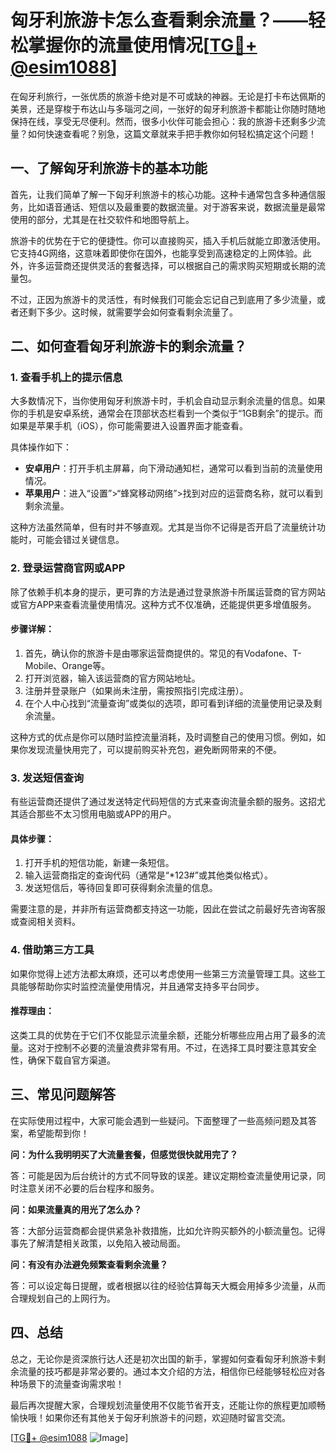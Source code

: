 # 匈牙利旅游卡怎么查看剩余流量？——轻松掌握你的流量使用情况[[TG💪+ @esim1088](https://t.me/s/esim1088)]

在匈牙利旅行，一张优质的旅游卡绝对是不可或缺的神器。无论是打卡布达佩斯的美景，还是穿梭于布达山与多瑙河之间，一张好的匈牙利旅游卡都能让你随时随地保持在线，享受无尽便利。然而，很多小伙伴可能会担心：我的旅游卡还剩多少流量？如何快速查看呢？别急，这篇文章就来手把手教你如何轻松搞定这个问题！

## 一、了解匈牙利旅游卡的基本功能

首先，让我们简单了解一下匈牙利旅游卡的核心功能。这种卡通常包含多种通信服务，比如语音通话、短信以及最重要的数据流量。对于游客来说，数据流量是最常使用的部分，尤其是在社交软件和地图导航上。

旅游卡的优势在于它的便捷性。你可以直接购买，插入手机后就能立即激活使用。它支持4G网络，这意味着即使你在国外，也能享受到高速稳定的上网体验。此外，许多运营商还提供灵活的套餐选择，可以根据自己的需求购买短期或长期的流量包。

不过，正因为旅游卡的灵活性，有时候我们可能会忘记自己到底用了多少流量，或者还剩下多少。这时候，就需要学会如何查看剩余流量了。

## 二、如何查看匈牙利旅游卡的剩余流量？

### 1. 查看手机上的提示信息

大多数情况下，当你使用匈牙利旅游卡时，手机会自动显示剩余流量的信息。如果你的手机是安卓系统，通常会在顶部状态栏看到一个类似于“1GB剩余”的提示。而如果是苹果手机（iOS），你可能需要进入设置界面才能查看。

具体操作如下：

- **安卓用户**：打开手机主屏幕，向下滑动通知栏，通常可以看到当前的流量使用情况。
- **苹果用户**：进入“设置”>“蜂窝移动网络”>找到对应的运营商名称，就可以看到剩余流量。

这种方法虽然简单，但有时并不够直观。尤其是当你不记得是否开启了流量统计功能时，可能会错过关键信息。

### 2. 登录运营商官网或APP

除了依赖手机本身的提示，更可靠的方法是通过登录旅游卡所属运营商的官方网站或官方APP来查看流量使用情况。这种方式不仅准确，还能提供更多增值服务。

#### 步骤详解：
1. 首先，确认你的旅游卡是由哪家运营商提供的。常见的有Vodafone、T-Mobile、Orange等。
2. 打开浏览器，输入该运营商的官方网站地址。
3. 注册并登录账户（如果尚未注册，需按照指引完成注册）。
4. 在个人中心找到“流量查询”或类似的选项，即可看到详细的流量使用记录及剩余流量。

这种方式的优点是你可以随时监控流量消耗，及时调整自己的使用习惯。例如，如果你发现流量快用完了，可以提前购买补充包，避免断网带来的不便。

### 3. 发送短信查询

有些运营商还提供了通过发送特定代码短信的方式来查询流量余额的服务。这招尤其适合那些不太习惯用电脑或APP的用户。

#### 具体步骤：
1. 打开手机的短信功能，新建一条短信。
2. 输入运营商指定的查询代码（通常是“*123#”或其他类似格式）。
3. 发送短信后，等待回复即可获得剩余流量的信息。

需要注意的是，并非所有运营商都支持这一功能，因此在尝试之前最好先咨询客服或查阅相关资料。

### 4. 借助第三方工具

如果你觉得上述方法都太麻烦，还可以考虑使用一些第三方流量管理工具。这些工具能够帮助你实时监控流量使用情况，并且通常支持多平台同步。

#### 推荐理由：
这类工具的优势在于它们不仅能显示流量余额，还能分析哪些应用占用了最多的流量。这对于控制不必要的流量浪费非常有用。不过，在选择工具时要注意其安全性，确保下载自官方渠道。

## 三、常见问题解答

在实际使用过程中，大家可能会遇到一些疑问。下面整理了一些高频问题及其答案，希望能帮到你！

**问：为什么我明明买了大流量套餐，但感觉很快就用完了？**

答：可能是因为后台统计的方式不同导致的误差。建议定期检查流量使用记录，同时注意关闭不必要的后台程序和服务。

**问：如果流量真的用光了怎么办？**

答：大部分运营商都会提供紧急补救措施，比如允许购买额外的小额流量包。记得事先了解清楚相关政策，以免陷入被动局面。

**问：有没有办法避免频繁查看剩余流量？**

答：可以设定每日提醒，或者根据以往的经验估算每天大概会用掉多少流量，从而合理规划自己的上网行为。

## 四、总结

总之，无论你是资深旅行达人还是初次出国的新手，掌握如何查看匈牙利旅游卡剩余流量的技巧都是非常必要的。通过本文介绍的方法，相信你已经能够轻松应对各种场景下的流量查询需求啦！

最后再次提醒大家，合理规划流量使用不仅能节省开支，还能让你的旅程更加顺畅愉快哦！如果你还有其他关于匈牙利旅游卡的问题，欢迎随时留言交流。

[[TG💪+ @esim1088](https://t.me/s/esim1088) ![Image](https://i.postimg.cc/4NQfJmqS/Snipaste-2025-05-13-00-14-12.png)]